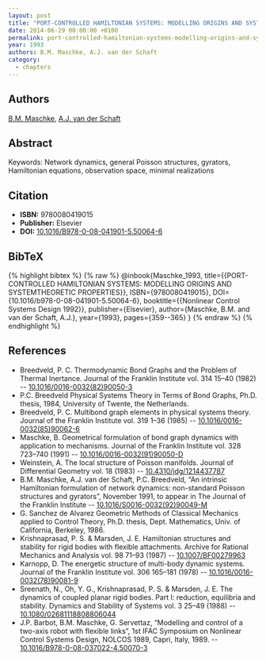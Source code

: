 ```yaml
---
layout: post
title: "PORT-CONTROLLED HAMILTONIAN SYSTEMS: MODELLING ORIGINS AND SYSTEMTHEORETIC PROPERTIES"
date: 2014-06-29 00:00:00 +0100
permalink: port-controlled-hamiltonian-systems-modelling-origins-and-systemtheoretic-properties-93
year: 1993
authors: B.M. Maschke, A.J. van der Schaft
category:
  - chapters
---
```

 
## Authors
[B.M. Maschke](authors/bernhard_maschke), [A.J. van der Schaft](authors/arjan_van_der_schaft)
 
## Abstract
Keywords: Network dynamics, general Poisson structures, gyrators, Hamiltonian equations, observation space, minimal realizations
 
## Citation
- **ISBN:** 9780080419015
- **Publisher:** Elsevier
- **DOI:** [10.1016/B978-0-08-041901-5.50064-6](https://doi.org/10.1016/B978-0-08-041901-5.50064-6)
 
## BibTeX
{% highlight bibtex %}
{% raw %}
@inbook{Maschke_1993,
  title={{PORT-CONTROLLED HAMILTONIAN SYSTEMS: MODELLING ORIGINS AND SYSTEMTHEORETIC PROPERTIES}},
  ISBN={9780080419015},
  DOI={10.1016/b978-0-08-041901-5.50064-6},
  booktitle={{Nonlinear Control Systems Design 1992}},
  publisher={Elsevier},
  author={Maschke, B.M. and van der Schaft, A.J.},
  year={1993},
  pages={359--365}
}
{% endraw %}
{% endhighlight %}
 
## References
- Breedveld, P. C. Thermodynamic Bond Graphs and the Problem of Thermal Inertance. Journal of the Franklin Institute vol. 314 15–40 (1982) -- [10.1016/0016-0032(82)90050-3](https://doi.org/10.1016/0016-0032(82)90050-3)
- P.C. Breedveld Physical Systems Theory in Terms of Bond Graphs, Ph.D. thesis, 1984, University of Twente, the Netherlands.
- Breedveld, P. C. Multibond graph elements in physical systems theory. Journal of the Franklin Institute vol. 319 1–36 (1985) -- [10.1016/0016-0032(85)90062-6](https://doi.org/10.1016/0016-0032(85)90062-6)
- Maschke, B. Geometrical formulation of bond graph dynamics with application to mechanisms. Journal of the Franklin Institute vol. 328 723–740 (1991) -- [10.1016/0016-0032(91)90050-D](https://doi.org/10.1016/0016-0032(91)90050-D)
- Weinstein, A. The local structure of Poisson manifolds. Journal of Differential Geometry vol. 18 (1983) -- [10.4310/jdg/1214437787](https://doi.org/10.4310/jdg/1214437787)
- B.M. Maschke, A.J. van der Schaft, P.C. Breedveld, “An intrinsic Hamiltonian formulation of network dynamics: non-standard Poisson structures and gyrators”, November 1991, to appear in The Journal of the Franklin Institute -- [10.1016/S0016-0032(92)90049-M](https://doi.org/10.1016/S0016-0032(92)90049-M)
- G. Sanchez de Alvarez Geometric Methods of Classical Mechanics applied to Control Theory, Ph.D. thesis, Dept. Mathematics, Univ. of California, Berkeley, 1986.
- Krishnaprasad, P. S. & Marsden, J. E. Hamiltonian structures and stability for rigid bodies with flexible attachments. Archive for Rational Mechanics and Analysis vol. 98 71–93 (1987) -- [10.1007/BF00279963](https://doi.org/10.1007/BF00279963)
- Karnopp, D. The energetic structure of multi-body dynamic systems. Journal of the Franklin Institute vol. 306 165–181 (1978) -- [10.1016/0016-0032(78)90081-9](https://doi.org/10.1016/0016-0032(78)90081-9)
- Sreenath, N., Oh, Y. G., Krishnaprasad, P. S. & Marsden, J. E. The dynamics of coupled planar rigid bodies. Part I: reduction, equilibria and stability. Dynamics and Stability of Systems vol. 3 25–49 (1988) -- [10.1080/02681118808806044](https://doi.org/10.1080/02681118808806044)
- J.P. Barbot, B.M. Maschke, G. Servettaz, “Modelling and control of a two-axis robot with flexible links”, 1st IFAC Symposium on Nonlinear Control Systems Design, NOLCOS 1989, Capri, Italy, 1989. -- [10.1016/B978-0-08-037022-4.50070-3](https://doi.org/10.1016/B978-0-08-037022-4.50070-3)

